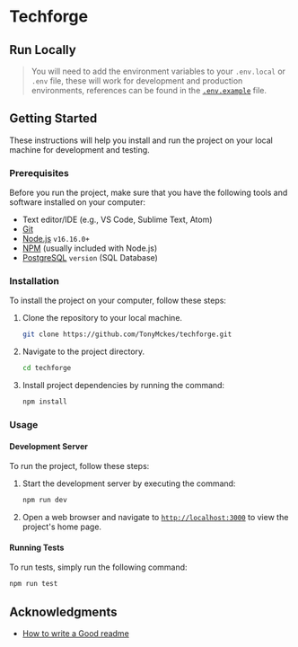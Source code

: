 # Techforge

## Run Locally

> You will need to add the environment variables to your `.env.local` or `.env` file, these will work for development and production environments, references can be found in the [`.env.example`](.env.example) file.

## Getting Started

These instructions will help you install and run the project on your local machine for development and testing.

### Prerequisites

Before you run the project, make sure that you have the following tools and software installed on your computer:

- Text editor/IDE (e.g., VS Code, Sublime Text, Atom)
- [Git](https://git-scm.com/downloads)
- [Node.js](https://nodejs.org/en/download/) `v16.16.0+`
- [NPM](https://www.npmjs.com/) (usually included with Node.js)
- [PostgreSQL](https://www.postgresql.org/download/) `version` (SQL Database)

### Installation

To install the project on your computer, follow these steps:

1. Clone the repository to your local machine.

   ```bash
   git clone https://github.com/TonyMckes/techforge.git
   ```

2. Navigate to the project directory.

   ```bash
   cd techforge
   ```

3. Install project dependencies by running the command:

   ```bash
   npm install
   ```


### Usage

#### Development Server

To run the project, follow these steps:

1. Start the development server by executing the command:

   ```bash
   npm run dev
   ```

2. Open a web browser and navigate to [`http://localhost:3000`](https://localhost:3000/) to view the project's home page.

#### Running Tests

To run tests, simply run the following command:

```bash
npm run test
```

## Acknowledgments

- [How to write a Good readme](https://bulldogjob.com/news/449-how-to-write-a-good-readme-for-your-github-project)

```
